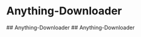 # Anything-Downloader

##   A n y t h i n g - D o w n l o a d e r 
 
##   A n y t h i n g - D o w n l o a d e r 
 
 
